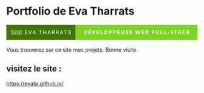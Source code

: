 # Portfolio de Eva Tharrats

![Badge pour Git](img/badge.svg)

Vous trouverez sur ce site mes projets. Bonne visite.

## visitez le site :

https://evatp.github.io/
